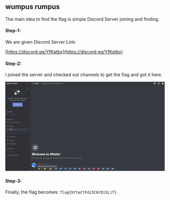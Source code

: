 ## wumpus rumpus

The main idea to find the flag is simple Discord Server joining and finding.

#### Step-1:
We are given Discord Server Link:

[https://discord.gg/YfKatbx](https://discord.gg/YfKatbx)

#### Step-2:
I joined the server and checked out channels to get the flag and got it here.

<img src="Flag.png">

#### Step-3:
Finally, the flag becomes:
`flag{bYteCtFdi5C0rDi5LiT}`